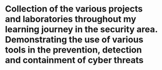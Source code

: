 # Collection of the various projects and laboratories throughout my learning journey in the security area. Demonstrating the use of various tools in the prevention, detection and containment of cyber threats
